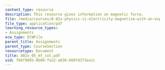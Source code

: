 ```yaml
---
content_type: resource
description: This resource gives information on magnetic force.
file: /media/courses/8-02x-physics-ii-electricity-magnetism-with-an-experimental-focus-spring-2005/f66f98950b00fe22a8306897d373ea1c_802x_05_mf_sol.pdf
file_type: application/pdf
learning_resource_types:
- Assignments
ocw_type: OCWFile
parent_title: Assignments
parent_type: CourseSection
resourcetype: Document
title: 802x_05_mf_sol.pdf
uid: f66f9895-0b00-fe22-a830-6897d373ea1c
---
```

